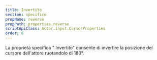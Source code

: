 ```yaml
---
title: Invertito
section: specifico
propName: reverse
propPath: properties.reverse
scriptApiClass: Actor.input.CursorProperties
order: 6
---
```

La proprietà specifica " Invertito" consente di invertire la posizione del cursore dell'attore ruotandolo di 180°.
